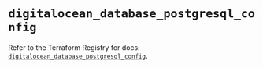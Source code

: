 # `digitalocean_database_postgresql_config`

Refer to the Terraform Registry for docs: [`digitalocean_database_postgresql_config`](https://registry.terraform.io/providers/digitalocean/digitalocean/2.49.2/docs/resources/database_postgresql_config).
